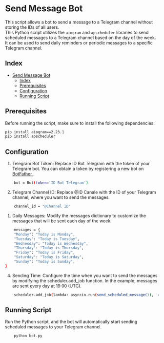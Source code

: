 # Send Message Bot

This script allows a bot to send a message to a Telegram channel without storing the IDs of all users.<br>
This Python script utilizes the `aiogram` and `apscheduler` libraries to send scheduled messages to a Telegram channel based on the day of the week. It can be used to send daily reminders or periodic messages to a specific Telegram channel.

## Index

- [Send Message Bot](#send-message-bot)
  - [Index](#index)
  - [Prerequisites](#prerequisites)
  - [Configuration](#configuration)
  - [Running Script](#running-script)

## Prerequisites

Before running the script, make sure to install the following dependencies:

```bash
pip install aiogram==2.23.1
pip install apscheduler
```

## Configuration

1. Telegram Bot Token: Replace ID Bot Telegram with the token of your Telegram bot. You can obtain a token by registering a new bot on <a href="https://t.me/botfather" target="_blank" > BotFather </a>.

```bash
    bot = Bot(token='ID Bot Telegram')
```

2. Telegram Channel ID: Replace @ID Canale with the ID of your Telegram channel, where you want to send the messages.

```bash
    channel_id = "@Channel ID"
```

1. Daily Messages: Modify the messages dictionary to customize the messages that will be sent each day of the week.

```bash
    messages = {
    "Monday": "Today is Monday",
    "Tuesday": "Today is Tuesday",
    "Wednesday": "Today is Wednesday",
    "Thursday": "Today is Thursday",
    "Friday": "Today is Friday",
    "Saturday": "Today is Saturday",
    "Sunday": "Today is Sunday",
}
```

4. Sending Time: Configure the time when you want to send the messages by modifying the scheduler.add_job function. In the example, messages are sent every day at 19:00 (UTC).

```bash
    scheduler.add_job(lambda: asyncio.run(send_scheduled_message()), 'cron', day_of_week='mon-sun', hour=19, minute=0)
```

## Running Script

Run the Python script, and the bot will automatically start sending scheduled messages to your Telegram channel.

```bash
    python bot.py
```

